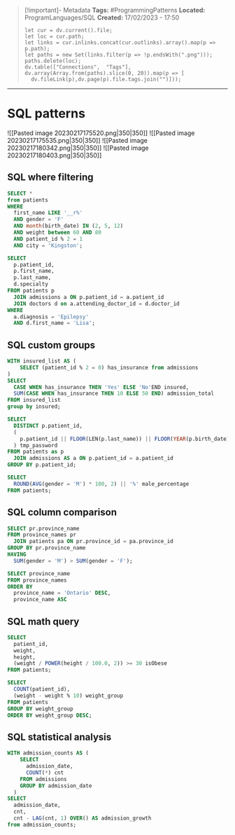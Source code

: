 > [!important]- Metadata
> **Tags:** #ProgrammingPatterns 
> **Located:** ProgramLanguages/SQL
> **Created:** 17/02/2023 - 17:50
> ```dataviewjs
>let cur = dv.current().file;
>let loc = cur.path;
>let links = cur.inlinks.concat(cur.outlinks).array().map(p => p.path);
>let paths = new Set(links.filter(p => !p.endsWith(".png")));
>paths.delete(loc);
>dv.table(["Connections",  "Tags"], dv.array(Array.from(paths).slice(0, 20)).map(p => [
>   dv.fileLink(p),dv.page(p).file.tags.join("")]));
> ```

___
# SQL patterns

![[Pasted image 20230217175520.png|350|350]]
![[Pasted image 20230217175535.png|350|350]]
![[Pasted image 20230217180342.png|350|350]]
![[Pasted image 20230217180403.png|350|350]]

## SQL where filtering

```sql
SELECT *
from patients
WHERE
  first_name LIKE '__r%'
  AND gender = 'F'
  AND month(birth_date) IN (2, 5, 12)
  AND weight between 60 AND 80
  AND patient_id % 2 = 1
  AND city = 'Kingston';
```

```sql
SELECT
  p.patient_id,
  p.first_name,
  p.last_name,
  d.specialty
FROM patients p
  JOIN admissions a ON p.patient_id = a.patient_id
  JOIN doctors d on a.attending_doctor_id = d.doctor_id
WHERE
  a.diagnosis = 'Epilepsy'
  AND d.first_name = 'Lisa';
```

## SQL custom groups 

```sql
WITH insured_list AS (
    SELECT (patient_id % 2 = 0) has_insurance from admissions
)
SELECT
  CASE WHEN has_insurance THEN 'Yes' ELSE 'No'END insured,
  SUM(CASE WHEN has_insurance THEN 10 ELSE 50 END) admission_total
FROM insured_list
group by insured;
```

```sql
SELECT
  DISTINCT p.patient_id,
  (
    p.patient_id || FLOOR(LEN(p.last_name)) || FLOOR(YEAR(p.birth_date))
  ) tmp_password
FROM patients as p
  JOIN admissions AS a ON p.patient_id = a.patient_id
GROUP BY p.patient_id;
```

```sql
SELECT
  ROUND(AVG(gender = 'M') * 100, 2) || '%' male_percentage
FROM patients;
```
## SQL column comparison

```sql
SELECT pr.province_name
FROM province_names pr
  JOIN patients pa ON pr.province_id = pa.province_id
GROUP BY pr.province_name
HAVING
  SUM(gender = 'M') > SUM(gender = 'F');
```

```sql
SELECT province_name
FROM province_names
ORDER BY
  province_name = 'Ontario' DESC,
  province_name ASC
```

## SQL math query

```sql
SELECT
  patient_id,
  weight,
  height,
  (weight / POWER(height / 100.0, 2)) >= 30 isObese
FROM patients;
```

```sql
SELECT
  COUNT(patient_id),
  (weight - weight % 10) weight_group
FROM patients
GROUP BY weight_group
ORDER BY weight_group DESC;
```

## SQL statistical analysis 
```sql
WITH admission_counts AS (
    SELECT
      admission_date,
      COUNT(*) cnt
    FROM admissions
    GROUP BY admission_date
  )
SELECT
  admission_date,
  cnt,
  cnt - LAG(cnt, 1) OVER() AS admission_growth
from admission_counts;
```